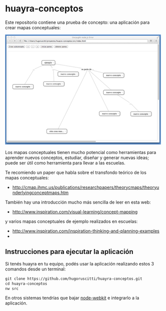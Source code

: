 huayra-conceptos
================

Este repositorio contiene una prueba de concepto: una aplicación
para crear mapas conceptuales:

![](imagenes/preview.png)

Los mapas conceptuales tienen mucho potencial como herramientas para
aprender nuevos conceptos, estudiar, diseñar y generar nuevas ideas; puede
ser útil como herramienta para llevar a las escuelas.

Te recomiendo un paper que habla sobre el transfondo teórico de los mapas conceptuales:

- http://cmap.ihmc.us/publications/researchpapers/theorycmaps/theoryunderlyingconceptmaps.htm

También hay una introducción mucho más sencilla de leer en esta web:

- http://www.inspiration.com/visual-learning/concept-mapping

y varios mapas conceptuales de ejemplo realizados en escuelas:

- http://www.inspiration.com/inspiration-thinking-and-planning-examples
- 

Instrucciones para ejecutar la aplicación
-----------------------------------------

Si tenés huayra en tu equipo, podés usar la aplicación
realizando estos 3 comandos desde un terminal:

    git clone https://github.com/hugoruscitti/huayra-conceptos.git
    cd huayra-conceptos
    nw src

En otros sistemas tendrías que bajar
[node-webkit](https://github.com/rogerwang/node-webkit) e integrarlo
a la aplicación.
